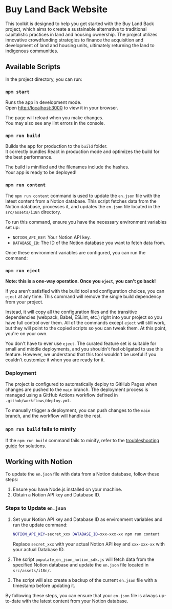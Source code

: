 # Buy Land Back Website

This toolkit is designed to help you get started with the Buy Land Back project, which aims to create a sustainable alternative to traditional capitalistic practices in land and housing ownership. The project utilizes innovative crowdfunding strategies to finance the acquisition and development of land and housing units, ultimately returning the land to indigenous communities.

## Available Scripts

In the project directory, you can run:

### `npm start`

Runs the app in development mode.\
Open [http://localhost:3000](http://localhost:3000) to view it in your browser.

The page will reload when you make changes.\
You may also see any lint errors in the console.

### `npm run build`

Builds the app for production to the `build` folder.\
It correctly bundles React in production mode and optimizes the build for the best performance.

The build is minified and the filenames include the hashes.\
Your app is ready to be deployed!

### `npm run content`

The `npm run content` command is used to update the `en.json` file with the latest content from a Notion database. This script fetches data from the Notion database, processes it, and updates the `en.json` file located in the `src/assets/i18n` directory.

To run this command, ensure you have the necessary environment variables set up:

- `NOTION_API_KEY`: Your Notion API key.
- `DATABASE_ID`: The ID of the Notion database you want to fetch data from.

Once these environment variables are configured, you can run the command:


### `npm run eject`

**Note: this is a one-way operation. Once you `eject`, you can't go back!**

If you aren't satisfied with the build tool and configuration choices, you can `eject` at any time. This command will remove the single build dependency from your project.

Instead, it will copy all the configuration files and the transitive dependencies (webpack, Babel, ESLint, etc.) right into your project so you have full control over them. All of the commands except `eject` will still work, but they will point to the copied scripts so you can tweak them. At this point, you're on your own.

You don't have to ever use `eject`. The curated feature set is suitable for small and middle deployments, and you shouldn't feel obligated to use this feature. However, we understand that this tool wouldn't be useful if you couldn't customize it when you are ready for it.

### Deployment

The project is configured to automatically deploy to GitHub Pages when changes are pushed to the `main` branch. The deployment process is managed using a GitHub Actions workflow defined in `.github/workflows/deploy.yml`.

To manually trigger a deployment, you can push changes to the `main` branch, and the workflow will handle the rest.

### `npm run build` fails to minify

If the `npm run build` command fails to minify, refer to the [troubleshooting guide](https://facebook.github.io/create-react-app/docs/troubleshooting#npm-run-build-fails-to-minify) for solutions.

## Working with Notion

To update the `en.json` file with data from a Notion database, follow these steps:

1. Ensure you have Node.js installed on your machine.
2. Obtain a Notion API key and Database ID.

### Steps to Update `en.json`

1. Set your Notion API key and Database ID as environment variables and run the update command:
   ```sh
   NOTION_API_KEY=secret_xxx DATABASE_ID=xxx-xxx-xx npm run content
   ```
   Replace `secret_xxx` with your actual Notion API key and `xxx-xxx-xx` with your actual Database ID.

2. The script `populate_en_json_notion_sdk.js` will fetch data from the specified Notion database and update the `en.json` file located in `src/assets/i18n/`.

3. The script will also create a backup of the current `en.json` file with a timestamp before updating it.

By following these steps, you can ensure that your `en.json` file is always up-to-date with the latest content from your Notion database.
